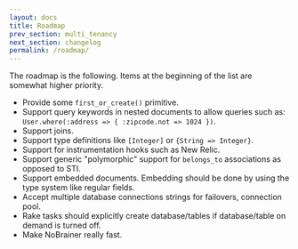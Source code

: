 ```yaml
---
layout: docs
title: Roadmap
prev_section: multi_tenancy
next_section: changelog
permalink: /roadmap/
---
```


The roadmap is the following. Items at the beginning of the list are somewhat higher priority.

* Provide some `first_or_create()` primitive.
* Support query keywords in nested documents to allow queries such as:  
  `User.where(:address => { :zipcode.not => 1024 })`.
* Support joins.
* Support type definitions like `[Integer]` or `{String => Integer}`.
* Support for instrumentation hooks such as New Relic.
* Support generic "polymorphic" support for `belongs_to` associations as opposed to STI.
* Support embedded documents. Embedding should be done by using the type system like regular fields.
* Accept multiple database connections strings for failovers, connection pool.
* Rake tasks should explicitly create database/tables if database/table on demand is turned off.
* Make NoBrainer really fast.
